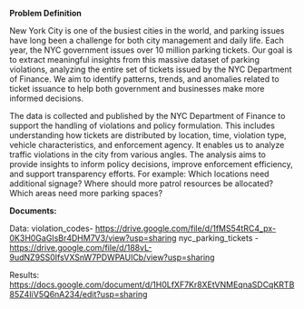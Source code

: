 **Problem Definition**

New York City is one of the busiest cities in the world, and parking issues have long been a challenge for both city management and daily life. Each year, the NYC government issues over 10 million parking tickets. Our goal is to extract meaningful insights from this massive dataset of parking violations, analyzing the entire set of tickets issued by the NYC Department of Finance. We aim to identify patterns, trends, and anomalies related to ticket issuance to help both government and businesses make more informed decisions.

The data is collected and published by the NYC Department of Finance to support the handling of violations and policy formulation. This includes understanding how tickets are distributed by location, time, violation type, vehicle characteristics, and enforcement agency. It enables us to analyze traffic violations in the city from various angles. The analysis aims to provide insights to inform policy decisions, improve enforcement efficiency, and support transparency efforts. For example: Which locations need additional signage? Where should more patrol resources be allocated? Which areas need more parking spaces?

**Documents:**

Data: 
  violation_codes- https://drive.google.com/file/d/1fMS54tRC4_px-0K3H0GaGIsBr4DHM7V3/view?usp=sharing
  nyc_parking_tickets -https://drive.google.com/file/d/188vL-9udNZ9SS0IfsVXSnW7PDWPAUICb/view?usp=sharing
  
Results: https://docs.google.com/document/d/1H0LfXF7Kr8XEtVNMEqnaSDCqKRTB85Z4IiV5Q6nA234/edit?usp=sharing

